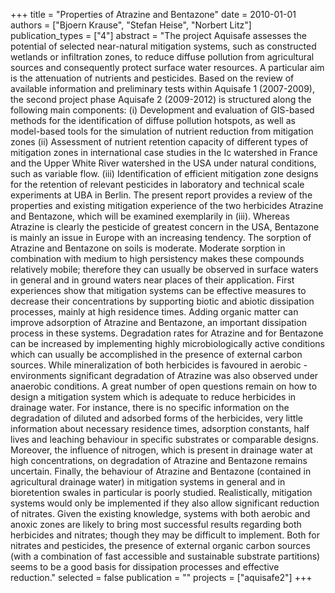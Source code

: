 +++
title = "Properties of Atrazine and Bentazone"
date = 2010-01-01
authors = ["Bjoern Krause", "Stefan Heise", "Norbert Litz"]
publication_types = ["4"]
abstract = "The project Aquisafe assesses the potential of selected near-natural mitigation systems, such as constructed wetlands or infiltration zones, to reduce diffuse pollution from agricultural sources and consequently protect surface water resources. A particular aim is the attenuation of nutrients and pesticides. Based on the review of available information and preliminary tests within Aquisafe 1 (2007-2009), the second project phase Aquisafe 2 (2009-2012) is structured along the following main components: (i) Development and evaluation of GIS-based methods for the identification of diffuse pollution hotspots, as well as model-based tools for the simulation of nutrient reduction from mitigation zones (ii) Assessment of nutrient retention capacity of different types of mitigation zones in international case studies in the Ic watershed in France and the Upper White River watershed in the USA under natural conditions, such as variable flow. (iii) Identification of efficient mitigation zone designs for the retention of relevant pesticides in laboratory and technical scale experiments at UBA in Berlin. The present report provides a review of the properties and existing mitigation experience of the two herbicides Atrazine and Bentazone, which will be examined exemplarily in (iii). Whereas Atrazine is clearly the pesticide of greatest concern in the USA, Bentazone is mainly an issue in Europe with an increasing tendency. The sorption of Atrazine and Bentazone on soils is moderate. Moderate sorption in combination with medium to high persistency makes these compounds relatively mobile; therefore they can usually be observed in surface waters in general and in ground waters near places of their application. First experiences show that mitigation systems can be effective measures to decrease their concentrations by supporting biotic and abiotic dissipation processes, mainly at high residence times. Adding organic matter can improve adsorption of Atrazine and Bentazone, an important dissipation process in these systems. Degradation rates for Atrazine and for Bentazone can be increased by implementing highly microbiologically active conditions which can usually be accomplished in the presence of external carbon sources. While mineralization of both herbicides is favoured in aerobic -environments significant degradation of Atrazine was also observed under anaerobic conditions. A great number of open questions remain on how to design a mitigation system which is adequate to reduce herbicides in drainage water. For instance, there is no specific information on the degradation of diluted and adsorbed forms of the herbicides, very little information about necessary residence times, adsorption constants, half lives and leaching behaviour in specific substrates or comparable designs. Moreover, the influence of nitrogen, which is present in drainage water at high concentrations, on degradation of Atrazine and Bentazone remains uncertain. Finally, the behaviour of Atrazine and Bentazone (contained in agricultural drainage water) in mitigation systems in general and in bioretention swales in particular is poorly studied. Realistically, mitigation systems would only be implemented if they also allow significant reduction of nitrates. Given the existing knowledge, systems with both aerobic and anoxic zones are likely to bring most successful results regarding both herbicides and nitrates; though they may be difficult to implement. Both for nitrates and pesticides, the presence of external organic carbon sources (with a combination of fast accessible and sustainable substrate partitions) seems to be a good basis for dissipation processes and effective reduction."
selected = false
publication = ""
projects = ["aquisafe2"]
+++

